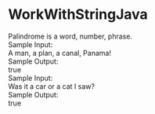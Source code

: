 # WorkWithStringJava
Palindrome is a word, number, phrase.
<br/>
Sample Input:
<br/>
A man, a plan, a canal, Panama!
<br/>
Sample Output:
<br/>
true
<br/>
Sample Input:
<br/>
Was it a car or a cat I saw?
<br/>
Sample Output:
<br/>
true
